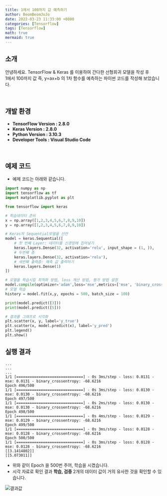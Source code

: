 ```yaml
---
title: 1에서 100까지 값 예측하기
author: BeomBeomJoJo
date: 2022-03-23 11:33:00 +0800
categories: [Tensorflow]
tags: [Tensorflow]
math: true
mermaid: true
---
```


## **소개**
안녕하세요. TensorFlow & Keras 를 이용하여 간다한 선형회귀 모델을 작성 후 <br/>
1에서 100까지 값 즉, y=ax+b 의 1차 함수를 예측하는 파이썬 코드를 작성해 보았습니다. <br/>

<br/>

## **개발 환경**
* **TensorFlow Version : 2.8.0**
* **Keras Version : 2.8.0**
* **Python Version : 3.10.3**
* **Developer Tools : Visual Studio Code**

<br/>

## **예제 코드**
* 예제 코드는 아래와 같습니다.

```python
import numpy as np
import tensorflow as tf
import matplotlib.pyplot as plt

from tensorflow import keras

# 학습데이터 준비
x = np.array([1,2,3,4,5,6,7,8,9,10])
y = np.array([1,2,3,4,5,6,7,8,9,10])

# Keras의 Sequential모델을 선언
model = keras.Sequential([
    # 첫 번째 Layer: 데이터를 신경망에 집어넣기
    keras.layers.Dense(32, activation='relu', input_shape = (1, )),
    # 두번째 층 
    keras.layers.Dense(32, activation='relu'),
    # 세번째 출력층: 예측 값 출력하기
    keras.layers.Dense(1)
])

# 모델을 학습시킬 최적화 방법, loss 계산 방법, 평가 방법 설정
model.compile(optimizer='adam',loss='mse',metrics=['mse', 'binary_crossentropy'])
# 모델 학습
history = model.fit(x,y, epochs = 500, batch_size = 100)

print(model.predict([3]))
print(model.predict([5]))

# 결과를 그래프로 시각화
plt.scatter(x, y, label='y_true')
plt.scatter(x, model.predict(x), label='y_pred')
plt.legend()
plt.show()
```

## **실행 결과**
```
...
...
...
1/1 [==============================] - 0s 3ms/step - loss: 0.0131 - mse: 0.0131 - binary_crossentropy: -68.6216
Epoch 496/500
1/1 [==============================] - 0s 3ms/step - loss: 0.0130 - mse: 0.0130 - binary_crossentropy: -68.6216
Epoch 497/500
1/1 [==============================] - 0s 2ms/step - loss: 0.0130 - mse: 0.0130 - binary_crossentropy: -68.6216
Epoch 498/500
1/1 [==============================] - 0s 4ms/step - loss: 0.0129 - mse: 0.0129 - binary_crossentropy: -68.6216
Epoch 499/500
1/1 [==============================] - 0s 3ms/step - loss: 0.0128 - mse: 0.0128 - binary_crossentropy: -68.6216
Epoch 500/500
1/1 [==============================] - 0s 3ms/step - loss: 0.0128 - mse: 0.0128 - binary_crossentropy: -68.6216
[[3.1414802]]
[[5.073011]]
```
* 위와 같이 Epoch 을 500번 주어, 학습을 시켰습니다.
* 시각 자료로 확인 결과 **학습, 검증** 2개의 데이터 값이 거의 유사한 것을 확인할 수 있습니다.

![결과값](https://user-images.githubusercontent.com/22911504/159668477-37de1db2-7f84-4d18-ac52-3648ed989aa9.png)
